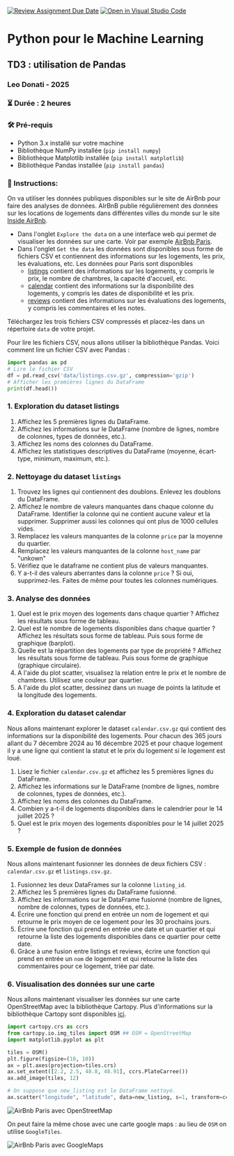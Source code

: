 [![Review Assignment Due Date](https://classroom.github.com/assets/deadline-readme-button-22041afd0340ce965d47ae6ef1cefeee28c7c493a6346c4f15d667ab976d596c.svg)](https://classroom.github.com/a/0DvX22Lj)
[![Open in Visual Studio Code](https://classroom.github.com/assets/open-in-vscode-2e0aaae1b6195c2367325f4f02e2d04e9abb55f0b24a779b69b11b9e10269abc.svg)](https://classroom.github.com/online_ide?assignment_repo_id=19275421&assignment_repo_type=AssignmentRepo)
# Python pour le Machine Learning

## TD3 : utilisation de Pandas

### Leo Donati - 2025
### ⏳ Durée : 2 heures
### 🛠️ Pré-requis 

- Python 3.x installé sur votre machine
- Bibliothèque NumPy installée (`pip install numpy`)
- Bibliothèque Matplotlib installée (`pip install matplotlib`)
- Bibliothèque Pandas installée (`pip install pandas`)

### 🚀 Instructions:

On va utiliser les données publiques disponibles sur le site de AirBnb pour faire des analyses de données. AIrBnB publie régulièrement des données sur les locations de logements dans différentes villes du monde sur le site [Inside AirBnb](http://insideairbnb.com). 

- Dans l'onglet ``Explore the data`` on a une interface web qui permet de visualiser les données sur une carte. Voir par exemple [AirBnb Paris](https://insideairbnb.com/fr/paris/).
- Dans l'onglet ``Get the data`` les données sont disponibles sous forme de fichiers CSV et contiennent des informations sur les logements, les prix, les évaluations, etc. Les données pour Paris sont disponibles 
    - [listings](https://data.insideairbnb.com/france/ile-de-france/paris/2024-12-06/data/listings.csv.gz) contient des informations sur les logements, y compris le prix, le nombre de chambres, la capacité d'accueil, etc.
    - [calendar](https://data.insideairbnb.com/france/ile-de-france/paris/2024-12-06/data/calendar.csv.gz) contient des informations sur la disponibilité des logements, y compris les dates de disponibilité et les prix.
    - [reviews](https://data.insideairbnb.com/france/ile-de-france/paris/2024-12-06/data/reviews.csv.gz) contient des informations sur les évaluations des logements, y compris les commentaires et les notes.

Téléchargez les trois fichiers CSV compressés et placez-les dans un répertoire ``data`` de votre projet. 

Pour lire les fichiers CSV, nous allons utiliser la bibliothèque Pandas. Voici comment lire un fichier CSV avec Pandas :

```python
import pandas as pd
# Lire le fichier CSV
df = pd.read_csv('data/listings.csv.gz', compression='gzip')
# Afficher les premières lignes du DataFrame
print(df.head())
```

### 1. Exploration du dataset listings

 1. Affichez les 5 premières lignes du DataFrame.
 2. Affichez les informations sur le DataFrame (nombre de lignes, nombre de colonnes, types de données, etc.).
 3. Affichez les noms des colonnes du DataFrame.
 4. Affichez les statistiques descriptives du DataFrame (moyenne, écart-type, minimum, maximum, etc.).

### 2. Nettoyage du dataset ``listings``

 1. Trouvez les lignes qui contiennent des doublons. Enlevez les doublons du DataFrame.
 2. Affichez le nombre de valeurs manquantes dans chaque colonne du DataFrame. Identifier la colonne qui ne contient aucune valeur et la supprimer. Supprimer aussi les colonnes qui ont plus de 1000 cellules vides.
 3. Remplacez les valeurs manquantes de la colonne `price` par la moyenne du quartier.
 4. Remplacez les valeurs manquantes de la colonne `host_name` par "unkown"
 5. Vérifiez que le dataframe ne contient plus de valeurs manquantes.
 6. Y a-t-il des valeurs aberrantes dans la colonne `price` ? Si oui, supprimez-les. Faites de même pour toutes les colonnes numériques.

### 3. Analyse des données

1. Quel est le prix moyen des logements dans chaque quartier ? Affichez les résultats sous forme de tableau.
2. Quel est le nombre de logements disponibles dans chaque quartier ? Affichez les résultats sous forme de tableau. Puis sous forme de graphique (barplot).
3. Quelle est la répartition des logements par type de propriété ? Affichez les résultats sous forme de tableau. Puis sous forme de graphique (graphique circulaire).
4. A l'aide du plot scatter, visualisez la relation entre le prix et le nombre de chambres. Utilisez une couleur par quartier.
5. A l'aide du plot scatter, dessinez dans un nuage de points la latitude et la longitude des logements.

### 4. Exploration du dataset calendar

Nous allons maintenant explorer le dataset `calendar.csv.gz` qui contient des informations sur la disponibilité des logements. Pour chacun des 365 jours allant du 7 décembre 2024 au 16 décembre 2025 et pour chaque logement il y a une ligne qui contient la statut et le prix du logement si le logement est loué.

1. Lisez le fichier `calendar.csv.gz` et affichez les 5 premières lignes du DataFrame.
2. Affichez les informations sur le DataFrame (nombre de lignes, nombre de colonnes, types de données, etc.).
3. Affichez les noms des colonnes du DataFrame.
4. Combien y a-t-il de logements disponibles dans le calendrier pour le 14 juillet 2025 ? 
5. Quel est le prix moyen des logements disponibles pour le 14 juillet 2025 ? 


### 5. Exemple de fusion de données

Nous allons maintenant fusionner les données de deux fichiers CSV : `calendar.csv.gz` et `listings.csv.gz`. 

1. Fusionnez les deux DataFrames sur la colonne `listing_id`.
2. Affichez les 5 premières lignes du DataFrame fusionné.
3. Affichez les informations sur le DataFrame fusionné (nombre de lignes, nombre de colonnes, types de données, etc.).
4. Écrire une fonction qui prend en entrée un nom de logement et qui retourne le prix moyen de ce logement pour les 30 prochains jours.
5. Écrire une fonction qui prend en entrée une date et un quartier et qui retourne la liste des logements disponibles dans ce quartier pour cette date.
6. Grâce à une fusion entre listings et reviews, écrire une fonction qui prend en entrée un `nom` de logement et qui retourne la liste des commentaires pour ce logement, triée par date.

### 6. Visualisation des données sur une carte

Nous allons maintenant visualiser les données sur une carte OpenStreetMap avec la bibliothèque Cartopy. Plus d'informations sur la bibliothèque Cartopy sont disponibles [ici](https://scitools.org.uk/cartopy/docs/latest/).

```python
import cartopy.crs as ccrs
from cartopy.io.img_tiles import OSM ## OSM = OpenStreetMap
import matplotlib.pyplot as plt

tiles = OSM()
plt.figure(figsize=(10, 10))
ax = plt.axes(projection=tiles.crs)
ax.set_extent([2.2, 2.5, 48.8, 48.91], ccrs.PlateCarree())
ax.add_image(tiles, 12)

# On suppose que new_listing est le DataFrame nettoyé.
ax.scatter("longitude", "latitude", data=new_listing, s=1, transform=ccrs.PlateCarree(), alpha=0.1)
```

![AirBnb Paris avec OpenStreetMap](../../cours/images/paris.png)

On peut faire la même chose avec une carte google maps : au lieu de `OSM` on utilise `GoogleTiles`.

![AirBnb Paris avec GoogleMaps](../../cours/images/paris_gmap.png)

